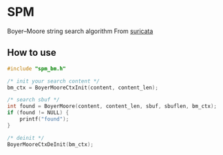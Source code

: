 # SPM
Boyer–Moore string search algorithm 
From [suricata](https://github.com/inliniac/suricata/blob/master/src/util-spm.h)

## How to use
```C
#include "spm_bm.h"

/* init your search content */
bm_ctx = BoyerMooreCtxInit(content, content_len);

/* search sbuf */
int found = BoyerMoore(content, content_len, sbuf, sbuflen, bm_ctx);
if (found != NULL) {
    printf("found");
}

/* deinit */
BoyerMooreCtxDeInit(bm_ctx);

```